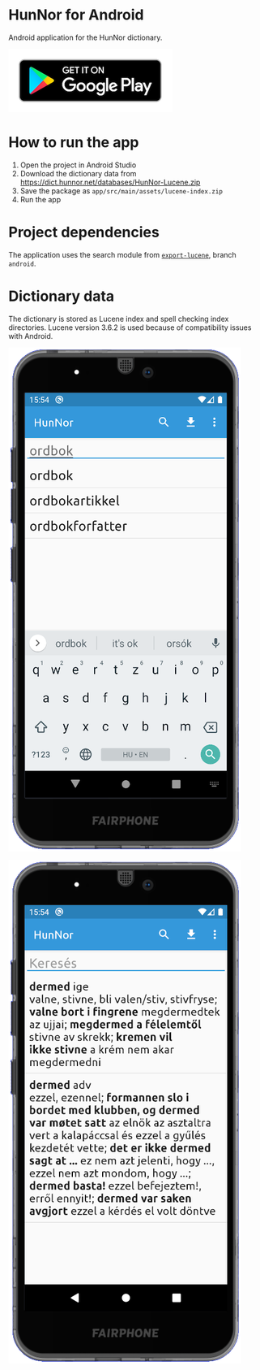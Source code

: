 # HunNor for Android

Android application for the HunNor dictionary.

[![Link to Google Play](docs/google-play-badge.png "Link to Google Play")](https://play.google.com/store/apps/details?id=net.hunnor.dict.android)

# How to run the app

1. Open the project in Android Studio
1. Download the dictionary data from https://dict.hunnor.net/databases/HunNor-Lucene.zip
1. Save the package as `app/src/main/assets/lucene-index.zip`
1. Run the app

# Project dependencies

The application uses the search module from [`export-lucene`](https://github.com/hunnor-dict/export-lucene), branch `android`.

# Dictionary data

The dictionary is stored as Lucene index and spell checking index directories. Lucene version 3.6.2 is used because of compatibility issues with Android.

![Screenshot of main search](docs/fp3-activity-words.png "Screenshot of main search")

![Screenshot of content view](docs/fp3-activity-entries.png "Screenshot of content view")
